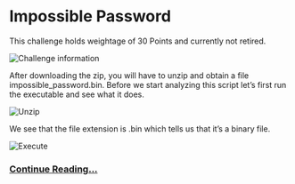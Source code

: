 # Impossible Password

This challenge holds weightage of 30 Points and currently not retired.

<img src="https://miro.medium.com/max/700/1*hJ9N0FeHnciRgyirAWWXkw.png" alt="Challenge information">


After downloading the zip, you will have to unzip and obtain a file impossible_password.bin. Before we start analyzing this script let’s first run the executable and see what it does.

![Unzip](https://miro.medium.com/max/508/1*2Sm0FJXrqJyp-Zs_feuBug.png)

We see that the file extension is .bin which tells us that it’s a binary file.

![Execute](https://miro.medium.com/max/430/1*KD_xlHzsNj4bi__oB-jODA.png)

### [Continue Reading...](https://n0obit4.medium.com/hackthebox-impossible-password-challenge-writeup-reversing-20a36c24df8)

